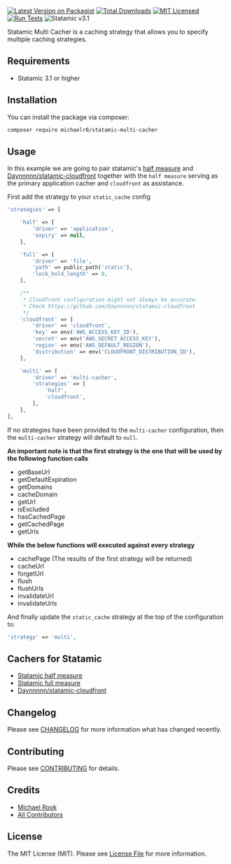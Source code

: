 [![Latest Version on Packagist](https://img.shields.io/packagist/v/michaelr0/statamic-multi-cacher.svg?style=flat-square)](https://packagist.org/packages/michaelr0/statamic-multi-cacher)
[![Total Downloads](https://img.shields.io/packagist/dt/michaelr0/statamic-multi-cacher.svg?style=flat-square)](https://packagist.org/packages/michaelr0/statamic-multi-cacher)
[![MIT Licensed](https://img.shields.io/badge/license-MIT-blue.svg?style=flat-square)](LICENSE.md)
[![Run Tests](https://github.com/michaelr0/statamic-multi-cacher/actions/workflows/tests.yml/badge.svg)](https://github.com/michaelr0/statamic-multi-cacher/actions/workflows/tests.yml)
![Statamic v3.1](https://img.shields.io/badge/Statamic-3.1+-FF269E?style=flat-square)

Statamic Multi Cacher is a caching strategy that allows you to specify multiple caching strategies.

## Requirements
* Statamic 3.1 or higher

## Installation

You can install the package via composer:

```bash
composer require michaelr0/statamic-multi-cacher
```

## Usage

In this example we are going to pair statamic's [half measure](https://statamic.dev/static-caching#application-driver) and [Daynnnnn/statamic-cloudfront](https://github.com/Daynnnnn/statamic-cloudfront) together with the `half measure` serving as the primary application cacher and `cloudfront` as assistance.

First add the strategy to your `static_cache` config

```php
'strategies' => [

    'half' => [
        'driver' => 'application',
        'expiry' => null,
    ],

    'full' => [
        'driver' => 'file',
        'path' => public_path('static'),
        'lock_hold_length' => 0,
    ],

    /**
     * Cloudfront configuration might not always be accurate.
     * Check https://github.com/Daynnnnn/statamic-cloudfront
     */
    'cloudfront' => [
        'driver' => 'cloudfront',
        'key' => env('AWS_ACCESS_KEY_ID'),
        'secret' => env('AWS_SECRET_ACCESS_KEY'),
        'region' => env('AWS_DEFAULT_REGION'),
        'distribution' => env('CLOUDFRONT_DISTRIBUTION_ID'),
    ],

    'multi' => [
        'driver' => 'multi-cacher',
        'strategies' => [
            'half',
            'cloudfront',
        ],
    ],
],
```

If no strategies have been provided to the `multi-cacher` configuration, then the `multi-cacher` strategy will default to `null`.

**An important note is that the first strategy is the one that will be used by the following function calls**
* getBaseUrl
* getDefaultExpiration
* getDomains
* cacheDomain
* getUrl
* isExcluded
* hasCachedPage
* getCachedPage
* getUrls

**While the below functions will executed against every strategy**
* cachePage (The results of the first strategy will be returned)
* cacheUrl
* forgetUrl
* flush
* flushUrls
* invalidateUrl
* invalidateUrls

And finally update the `static_cache` strategy at the top of the configuration to:
```php
'strategy' => 'multi',
```

## Cachers for Statamic

- [Statamic half measure](https://statamic.dev/static-caching#application-driver)
- [Statamic full measure](https://statamic.dev/static-caching#file-driver)
- [Daynnnnn/statamic-cloudfront](https://github.com/Daynnnnn/statamic-cloudfront)

## Changelog

Please see [CHANGELOG](https://github.com/michaelr0/statamic-multi-cacher/blob/main/CHANGELOG.md) for more information what has changed recently.

## Contributing

Please see [CONTRIBUTING](https://github.com/michaelr0/statamic-multi-cacher/blob/main/CONTRIBUTING.md) for details.

## Credits

- [Michael Rook](https://github.com/michaelr0)
- [All Contributors](https://github.com/michaelr0/statamic-multi-cacher/graphs/contributors)

## License

The MIT License (MIT). Please see [License File](https://github.com/michaelr0/statamic-multi-cacher/blob/main/LICENSE.md) for more information.